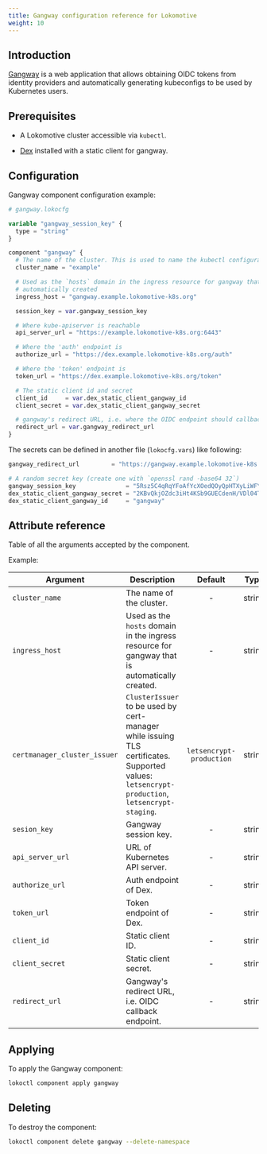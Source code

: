 ```yaml
---
title: Gangway configuration reference for Lokomotive
weight: 10
---
```


## Introduction

[Gangway](https://github.com/heptiolabs/gangway) is a web application that allows obtaining OIDC
tokens from identity providers and automatically generating kubeconfigs to be used by Kubernetes
users.

## Prerequisites

* A Lokomotive cluster accessible via `kubectl`.

* [Dex](dex.md) installed with a static client for gangway.

## Configuration

Gangway component configuration example:

```tf
# gangway.lokocfg

variable "gangway_session_key" {
  type = "string"
}

component "gangway" {
  # The name of the cluster. This is used to name the kubectl configuration context.
  cluster_name = "example"

  # Used as the `hosts` domain in the ingress resource for gangway that is
  # automatically created
  ingress_host = "gangway.example.lokomotive-k8s.org"

  session_key = var.gangway_session_key

  # Where kube-apiserver is reachable
  api_server_url = "https://example.lokomotive-k8s.org:6443"

  # Where the 'auth' endpoint is
  authorize_url = "https://dex.example.lokomotive-k8s.org/auth"

  # Where the 'token' endpoint is
  token_url = "https://dex.example.lokomotive-k8s.org/token"

  # The static client id and secret
  client_id     = var.dex_static_client_gangway_id
  client_secret = var.dex_static_client_gangway_secret

  # gangway's redirect URL, i.e. where the OIDC endpoint should callback to
  redirect_url = var.gangway_redirect_url
}
```

The secrets can be defined in another file (`lokocfg.vars`) like following:

```tf
gangway_redirect_url         = "https://gangway.example.lokomotive-k8s.org/callback"

# A random secret key (create one with `openssl rand -base64 32`)
gangway_session_key              = "5Rsz5C4qRqYFoAfYcXOedQOyQpHTXyLiWFYvtjwjtm0="
dex_static_client_gangway_secret = "2KBvQkjOZdc3iHt4KSb9GUECdenH/VDl04TwMdSyPcs="
dex_static_client_gangway_id     = "gangway"
```
## Attribute reference

Table of all the arguments accepted by the component.

Example:

| Argument                     | Description                                                                                                                                   |         Default          |  Type  | Required |
|------------------------------|-----------------------------------------------------------------------------------------------------------------------------------------------|:------------------------:|:------:|:--------:|
| `cluster_name`               | The name of the cluster.                                                                                                                      |            -             | string |   true   |
| `ingress_host`               | Used as the `hosts` domain in the ingress resource for gangway that is automatically created.                                                 |            -             | string |   true   |
| `certmanager_cluster_issuer` | `ClusterIssuer` to be used by cert-manager while issuing TLS certificates. Supported values: `letsencrypt-production`, `letsencrypt-staging`. | `letsencrypt-production` | string |  false   |
| `sesion_key`                 | Gangway session key.                                                                                                                          |            -             | string |   true   |
| `api_server_url`             | URL of Kubernetes API server.                                                                                                                 |            -             | string |   true   |
| `authorize_url`              | Auth endpoint of Dex.                                                                                                                         |            -             | string |   true   |
| `token_url`                  | Token endpoint of Dex.                                                                                                                        |            -             | string |   true   |
| `client_id`                  | Static client ID.                                                                                                                             |            -             | string |   true   |
| `client_secret`              | Static client secret.                                                                                                                         |            -             | string |   true   |
| `redirect_url`               | Gangway's redirect URL, i.e. OIDC callback endpoint.                                                                                          |            -             | string |   true   |


## Applying

To apply the Gangway component:

```bash
lokoctl component apply gangway
```
## Deleting

To destroy the component:

```bash
lokoctl component delete gangway --delete-namespace
```

